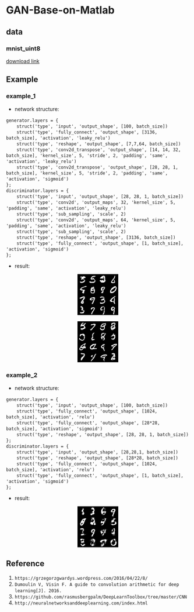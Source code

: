 # GAN-Base-on-Matlab

## data
### mnist_uint8
[download link](https://github.com/rasmusbergpalm/DeepLearnToolbox/blob/master/data/mnist_uint8.mat)

## Example
### example_1
* network structure:
```
generator.layers = {
    struct('type', 'input', 'output_shape', [100, batch_size]) 
    struct('type', 'fully_connect', 'output_shape', [3136, batch_size], 'activation', 'leaky_relu')
    struct('type', 'reshape', 'output_shape', [7,7,64, batch_size])
    struct('type', 'conv2d_transpose', 'output_shape', [14, 14, 32, batch_size], 'kernel_size', 5, 'stride', 2, 'padding', 'same', 'activation', 'leaky_relu')
    struct('type', 'conv2d_transpose', 'output_shape', [28, 28, 1, batch_size], 'kernel_size', 5, 'stride', 2, 'padding', 'same', 'activation', 'sigmoid')
};
discriminator.layers = {
    struct('type', 'input', 'output_shape', [28, 28, 1, batch_size])
    struct('type', 'conv2d', 'output_maps', 32, 'kernel_size', 5, 'padding', 'same', 'activation', 'leaky_relu')
    struct('type', 'sub_sampling', 'scale', 2)
    struct('type', 'conv2d', 'output_maps', 64, 'kernel_size', 5, 'padding', 'same', 'activation', 'leaky_relu')
    struct('type', 'sub_sampling', 'scale', 2)
    struct('type', 'reshape', 'output_shape', [3136, batch_size])
    struct('type', 'fully_connect', 'output_shape', [1, batch_size], 'activation', 'sigmoid')
};
```
* result:

<p align="center">
    <a href="/readme_images/1.png" target="_blank">
        <img src="/readme_images/1.png">
    </a>
</p>

<p align="center">
    <a href="/readme_images/2.png" target="_blank">
        <img src="/readme_images/2.png">
    </a>
</p>

### example_2
* network structure:
```
generator.layers = {
    struct('type', 'input', 'output_shape', [100, batch_size]) 
    struct('type', 'fully_connect', 'output_shape', [1024, batch_size], 'activation', 'relu')
    struct('type', 'fully_connect', 'output_shape', [28*28, batch_size], 'activation', 'sigmoid') 
    struct('type', 'reshape', 'output_shape', [28, 28, 1, batch_size])
};
discriminator.layers = {
    struct('type', 'input', 'output_shape', [28,28,1, batch_size])
    struct('type', 'reshape', 'output_shape', [28*28, batch_size]) 
    struct('type', 'fully_connect', 'output_shape', [1024, batch_size], 'activation', 'relu')
    struct('type', 'fully_connect', 'output_shape', [1, batch_size], 'activation', 'sigmoid') 
};
```
* result:

<p align="center">
    <a href="/readme_images/3.png" target="_blank">
        <img src="/readme_images/3.png">
    </a>
</p>

## Reference
1. `https://grzegorzgwardys.wordpress.com/2016/04/22/8/`
2. `Dumoulin V, Visin F. A guide to convolution arithmetic for deep learning[J]. 2016.`
3. `https://github.com/rasmusbergpalm/DeepLearnToolbox/tree/master/CNN`
4. `http://neuralnetworksanddeeplearning.com/index.html`
